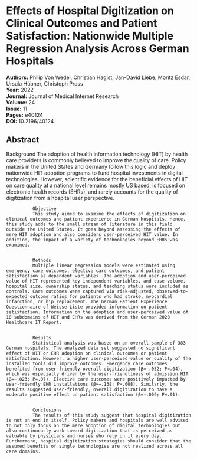 # Effects of Hospital Digitization on Clinical Outcomes and Patient Satisfaction: Nationwide Multiple Regression Analysis Across German Hospitals

**Authors:** Philip Von Wedel, Christian Hagist, Jan-David Liebe, Moritz Esdar, Ursula Hübner, Christoph Pross  
**Year:** 2022  
**Journal:** Journal of Medical Internet Research  
**Volume:** 24  
**Issue:** 11  
**Pages:** e40124  
**DOI:** 10.2196/40124  

## Abstract
Background
              The adoption of health information technology (HIT) by health care providers is commonly believed to improve the quality of care. Policy makers in the United States and Germany follow this logic and deploy nationwide HIT adoption programs to fund hospital investments in digital technologies. However, scientific evidence for the beneficial effects of HIT on care quality at a national level remains mostly US based, is focused on electronic health records (EHRs), and rarely accounts for the quality of digitization from a hospital user perspective.
            
            
              Objective
              This study aimed to examine the effects of digitization on clinical outcomes and patient experience in German hospitals. Hence, this study adds to the small stream of literature in this field outside the United States. It goes beyond assessing the effects of mere HIT adoption and also considers user-perceived HIT value. In addition, the impact of a variety of technologies beyond EHRs was examined.
            
            
              Methods
              Multiple linear regression models were estimated using emergency care outcomes, elective care outcomes, and patient satisfaction as dependent variables. The adoption and user-perceived value of HIT represented key independent variables, and case volume, hospital size, ownership status, and teaching status were included as controls. Care outcomes were captured via risk-adjusted, observed-to-expected outcome ratios for patients who had stroke, myocardial infarction, or hip replacement. The German Patient Experience Questionnaire of Weisse Liste provided information on patient satisfaction. Information on the adoption and user-perceived value of 10 subdomains of HIT and EHRs was derived from the German 2020 Healthcare IT Report.
            
            
              Results
              Statistical analysis was based on an overall sample of 383 German hospitals. The analyzed data set suggested no significant effect of HIT or EHR adoption on clinical outcomes or patient satisfaction. However, a higher user-perceived value or quality of the installed tools did improve outcomes. Emergency care outcomes benefited from user-friendly overall digitization (β=−.032; P=.04), which was especially driven by the user-friendliness of admission HIT (β=−.023; P=.07). Elective care outcomes were positively impacted by user-friendly EHR installations (β=−.138; P=.008). Similarly, the results suggested user-friendly, overall digitization to have a moderate positive effect on patient satisfaction (β=−.009; P=.01).
            
            
              Conclusions
              The results of this study suggest that hospital digitization is not an end in itself. Policy makers and hospitals are well advised to not only focus on the mere adoption of digital technologies but also continuously work toward digitization that is perceived as valuable by physicians and nurses who rely on it every day. Furthermore, hospital digitization strategies should consider that the assumed benefits of single technologies are not realized across all care domains.

